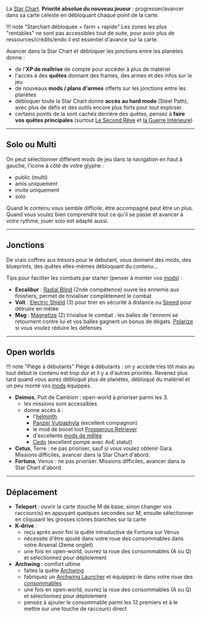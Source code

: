 La [Star Chart](https://wiki.warframe.com/w/Star_Chart). **Priorité absolue du nouveau joueur** : progresser/avancer dans sa carte céleste en débloquant chaque point de la carte.

!!! note "Starchart débloquée = farm + rapide"
    Les zones les plus "rentables" ne sont pas accessibles tout de suite, pour avoir plus de ressources/crédits/endo il est essentiel d'avance sur la carte.

Avancer dans la Star Chart et débloquer les jonctions entre les planètes donne :

- de l'**XP de maîtrise** de compte pour accéder à plus de matériel
- l'accès à des **quêtes** donnant des frames, des armes et des infos sur le jeu
- de nouveaux **mods / plans d'armes** offerts sur les jonctions entre les planètes
- débloquer toute la Star Chart donne **accès au hard mode** (Steel Path), avec plus de défis et des outils encore plus forts pour tout exploser.
- certains points de la sont cachés derrière des quêtes, pensez à **faire vos quêtes principales** (surtout [Le Second Rêve](https://wiki.warframe.com/w/The_Second_Dream) et [la Guerre Intérieure](https://wiki.warframe.com/w/The_War_Within))

-----------------

## Solo ou Multi
On peut sélectionner différent mods de jeu dans la navigation en haut à gauche, l'icone à côté de votre glyphe : 

- public (multi)
- amis uniquement
- invite uniquement
- solo

Quand le contenu vous semble difficile, être accompagné peut être un plus.
Quand vous voulez bien comprendre tout ce qu'il se passe et avancer à votre rythme, jouer solo est adapté aussi.

-----------------

## Jonctions
De vrais coffres aux trésors pour le débutant, vous donnent des mods, des blueprints, des quêtes elles-mêmes débloquant du contenu...

Tips pour faciliter les combats par starter (penser à monter vos [mods](../mods/index.md)) :

- __Excalibur__ : [Radial Blind](https://wiki.warframe.com/w/Radial_Blind) (2nde compétence) ouvre les ennemis aux finishers, permet de trivialiser complètement le combat
- __Volt__ : [Electric Shield](https://wiki.warframe.com/w/Electric_Shield) (3) pour tirer en sécurité à distance ou [Speed](https://wiki.warframe.com/w/Speed) pour détruire en mêlée
- __Mag__ : [Magnetize](https://wiki.warframe.com/w/Magnetize) (2) trivialise le combat : les balles de l'ennemi se retournent contre lui et vos balles gagnent un bonus de dégats. [Polarize](https://wiki.warframe.com/w/Polarize) si vous voulez réduire les défenses

-----------------

## Open worlds

!!! note "Piège à débutants"
    Piège à débutants : on y accède très tôt mais au tout début le contenu est trop dur et il y a d'autres priorités. Revenez plus tard quand vous aurez débloqué plus de planètes, débloqué du matériel et un peu monté vos [mods]() équippés.

- **Deimos**, Puit de Cambion : open-world à prioriser parmi les 3. 
    - les missions sont accessibles
    - donne accès à :
        - l'[helminth](https://wiki.warframe.com/w/Panzer_Vulpaphyla)
        - [Panzer Vulpaphyla](https://wiki.warframe.com/w/Panzer_Vulpaphyla) (excellent compagnon)
        - le mod de boost loot [Prosperous Retriever](https://wiki.warframe.com/w/Resourceful_Retriever)
        - d'excellents [mods de mếlée](../mods/weapons.md/#armes-melee)
        - [Cedo](https://wiki.warframe.com/w/Cedo) (excellent pompe avec AoE statut)
- **Cetus**, Terre : ne pas prioriser, sauf si vous voulez obtenir Gara. Missions difficiles, avancer dans la Star Chart d'abord.
- **Fortuna**, Venus : ne pas prioriser. Missions difficiles, avancer dans la Star Chart d'abord.

-----------------

## Déplacement

- **Teleport** : ouvrir la carte (touche M de base, sinon changer vos raccourcis) en appuyant quelques secondes sur M, ensuite sélectionner en cliquaant les grosses icônes blanches sur la carte
- **K-drive** : 
    - reçu après avoir fini la quête introductive de Fortuna sur Vénus
    - nécessite d'être ajouté dans votre roue des consommables dans votre Arsenal (2eme onglet)
    - une fois en open-world, ouvrez la roue des consommables (A ou Q) et sélectionnez pour déploiement
- **Archwing** : comfort ultime
    - faites la quête [Archwing](https://wiki.warframe.com/w/The_Archwing)
    - fabriquez un [Archwing Launcher](https://wiki.warframe.com/w/Archwing_Launcher) et équippez-le dans votre roue des [consommables](https://wiki.warframe.com/w/Arsenal#Gear)
    - une fois en open-world, ouvrez la roue des consommables (A ou Q) et sélectionnez pour déploiement
    - pensez à ajouter le consommable parmi les 12 premiers et à le mettre sur une touche de raccourci direct
